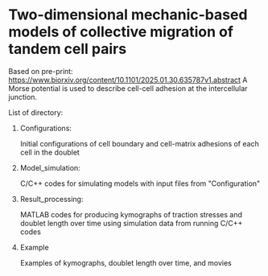 # Two-dimensional mechanic-based models of collective migration of tandem cell pairs
Based on pre-print: https://www.biorxiv.org/content/10.1101/2025.01.30.635787v1.abstract
A Morse potential is used to describe cell-cell adhesion at the intercellular junction.

List of directory:
1. Configurations:

      Initial configurations of cell boundary and cell-matrix adhesions of each cell in the doublet
   
2. Model_simulation:

      C/C++ codes for simulating models with input files from "Configuration"

3. Result_processing:

      MATLAB codes for producing kymographs of traction stresses and doublet length over time using simulation data from running C/C++ codes

4. Example

     Examples of kymographs, doublet length over time, and movies
